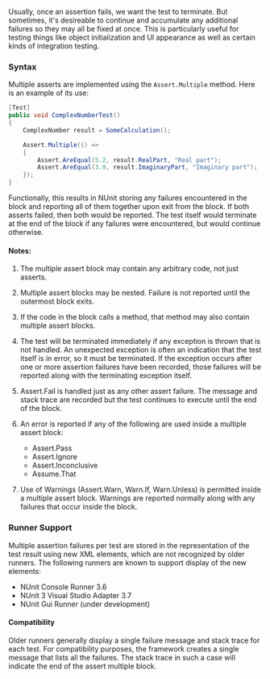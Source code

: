 Usually, once an assertion fails, we want the test to terminate. But sometimes, it's desireable to continue and accumulate any additional failures so they may all be fixed at once. This is particularly useful for testing things like object initialization and UI appearance as well as certain kinds of integration testing.

### Syntax

Multiple asserts are implemented using the `Assert.Multiple` method. Here is an example of its use:

```C#
[Test]
public void ComplexNumberTest()
{
    ComplexNumber result = SomeCalculation();

    Assert.Multiple(() =>
    {
        Assert.AreEqual(5.2, result.RealPart, "Real part");
        Assert.AreEqual(3.9, result.ImaginaryPart, "Imaginary part");
    });
}
```

Functionally, this results in NUnit storing any failures encountered in the block and reporting all of them together upon exit from the block. If both asserts failed, then both would be reported. The test itself would terminate at the end of the block if any failures were encountered, but would continue otherwise.

#### Notes:

1. The multiple assert block may contain any arbitrary code, not just asserts.

2. Multiple assert blocks may be nested. Failure is not reported until the  outermost block exits.

3. If the code in the block calls a method, that method may also contain multiple assert blocks.

4. The test will be terminated immediately if any exception is thrown that is not handled. An unexpected exception is often an indication that the test itself is in error, so it must be terminated. If the exception occurs after one or more assertion failures have been recorded, those failures will be reported along with the terminating exception itself.

5. Assert.Fail is handled just as any other assert failure. The message and stack trace are recorded but the test continues to execute until the end of the block.

6. An error is reported if any of the following are used inside a multiple assert block:
   * Assert.Pass
   * Assert.Ignore
   * Assert.Inconclusive
   * Assume.That

7. Use of Warnings (Assert.Warn, Warn.If, Warn.Unless) is permitted inside a multiple assert block. Warnings are reported normally along with any failures that occur inside the block.

### Runner Support

Multiple assertion failures per test are stored in the representation of the test result using new XML elements, which are not recognized by older runners. The following runners are known to support display of the new elements:

 * NUnit Console Runner 3.6
 * NUnit 3 Visual Studio Adapter 3.7
 * NUnit Gui Runner (under development)

#### Compatibility

Older runners generally display a single failure message and stack trace for each test. For compatibility purposes, the framework creates a single message that lists all the failures. The stack trace in such a case will indicate the end of the assert multiple block.
